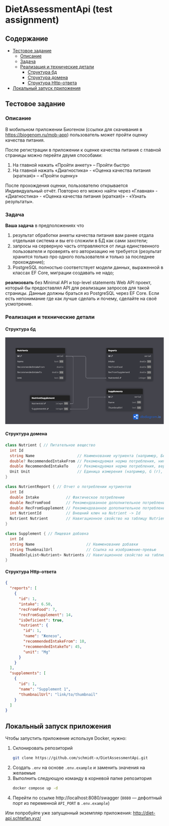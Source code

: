 # DietAssessmentApi (test assignment)

## Содержание

- [Тестовое задание](#тестовое-задание)
	- [Описание](#описание)
	- [Задача](#задача)
	- [Реализация и технические детали](#реализация-и-технические-детали)
		- [Структура бд](#структура-бд)
		- [Структура домена](#структура-домена)
		- [Структура Http-ответа](#структура-http-ответа)
- [Локальный запуск приложения](#локальный-запуск-приложения)

## Тестовое задание

### Описание

В мобильном приложении Биогеном (ссылки для скачивания в https://biogenom.ru/mob-app) пользователь может пройти оценку качества питания.

После регистрации в приложении к оценке качества питания с главной страницы можно перейти двумя способами:
1. На главной нажать «Пройти анкету» – Пройти быстро
2. На главной нажать «Диагностика» - «Оценка качества питания (краткая)» – «Пройти оценку»

После прохождения оценки, пользователю открывается Индивидуальный отчёт. Повторно его можно найти через «Главная» - «Диагностика» - «Оценка качества питания (краткая)» - «Узнать результаты».

### Задача

**Ваша задача** в предположениях что
1. результат обработки анкеты качества питания вам ранее отдала отдельная система и вы его сложили в БД как сами захотели;
2. запросы на серверную часть отправляются от лица единственного пользователя и проверять его авторизацию не требуется (результат хранится только про одного пользователя и только за последнее прохождение);
3. PostgreSQL полностью соответствует модели данных, выраженной в классах EF Core, миграции создавать не надо;

**реализовать** без Minimal API и top-level statements Web API проект, который бы предоставлял API для реализации запросов для такой страницы. Данные должны браться из PostgreSQL через EF Core. Если есть непонимание где как лучше сделать и почему, сделайте на своё усмотрение.

### Реализация и технические детали

#### Структура бд

![scheme](./media/db%20scheme.png)

#### Структура домена

```cs
class Nutrient { // Питательное вещество
  int Id
  string Name                   // Наименование нутриента (например, Белки, Железо, Витамин C, и т.д.)
  double? RecommendedIntakeFrom // Рекомендуемая норма потребления, нижняя граница
  double RecommendedIntakeTo    // Рекомендуемая норма потребления, верхняя граница
  Unit Unit                     // Единица измерения (например, G (г), Mg (мг), Mcg (мкг), Kcal (ккал))
}
```

```cs
class NutrientReport { // Отчет о потреблении нутриентов
  int Id
  double Intake            // Фактическое потребление
  double RecFromFood       // Рекомендованное дополнительное потребление из обычного питания для компенсации дефицита
  double RecFromSupplement // Рекомендованное дополнительное потребление из БАДов для компенсации дефицита
  int NutrientId           // Внешний ключ на Nutrient -> Id
  Nutrient Nutrient        // Навигационное свойство на таблицу Nutrient
}
```

```csharp
class Supplement { // Пищевая добавка
  int Id
  string Name                       // Наименование добавки
  string ThumbnailUrl               // Ссылка на изображение-превью
  IReadOnlyList<Nutrient> Nutrients // Навигационное свойство на таблицу Nutrient
}
```

#### Структура Http-ответа

```json
{
  "reports": [
    {
      "id": 1,
      "intake": 6.50,
      "recFromFood": 7,
      "recFromSupplement": 14,
      "isDeficient": true,
      "nutrient": {
        "id": 1,
        "name": "Железо",
        "recommendedIntakeFrom": 10,
        "recommendedIntakeTo": 45,
        "unit": "Mg"
      }
    }
  ],
  "supplements": [
    {
      "id": 1,
      "name": "Supplement 1",
      "thumbnailUrl": "link/to/thumbnail"
    }
  ]
}
```

## Локальный запуск приложения

Чтобы запустить приложение используя Docker, нужно:
1. Склонировать репозиторий
	```sh
	git clone https://github.com/schmidt-x/DietAssessmentApi.git
	```
2. Создать `.env` на основе `.env.example` и заменить значения на желаемые
3. Выполнить следующую команду в корневой папке репозитория
	```sh
	docker compose up -d
	```
4. Перейти по ссылке http://localhost:8080/swagger (`8080` — дефолтный порт из переменной `API_PORT` в `.env.example`)

Или попробуйте уже запущенный экземпляр приложения: http://diet-api.schtefan.xyz/